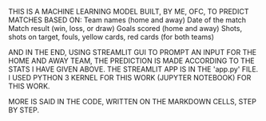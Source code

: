 THIS IS A MACHINE LEARNING MODEL BUILT, BY ME, OFC, TO PREDICT MATCHES BASED ON:
Team names (home and away)
Date of the match
Match result (win, loss, or draw)
Goals scored (home and away)
Shots, shots on target, fouls, yellow cards, red cards (for both teams)

AND IN THE END, USING STREAMLIT GUI TO PROMPT AN INPUT FOR THE HOME AND AWAY TEAM, THE PREDICTION IS MADE ACCORDING TO THE STATS I HAVE GIVEN ABOVE.
THE STREAMLIT APP IS IN THE 'app.py' FILE.
I USED PYTHON 3 KERNEL FOR THIS WORK (JUPYTER NOTEBOOK) FOR THIS WORK.

MORE IS SAID IN THE CODE, WRITTEN ON THE MARKDOWN CELLS, STEP BY STEP. 
